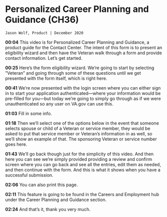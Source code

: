 # Personalized Career Planning and Guidance (CH36)
`Jason Wolf, Product | December 2020`

**00:04** This video is for Personalized Career Planning and Guidance, a product guide for the Contact Center. The intent of this form is to present an eligibility wizard and then have the Veteran walk through a form and provide contact information. Let’s get started.

**00:25** Here’s the form eligibility wizard. We’re going to start by selecting ”Veteran” and going through some of these questions until we get presented with the form itself, which is right here.

**00:41** We’re now presented with the login screen where you can either sign in to start your application authenticated—where your information would be pre-filled for you—but today we’re going to simply go through as if we were unauthenticated so any user on VA.gov can use this.

**01:03** Fill in some info.

**01:18** Then we’ll select one of the options below in the event that someone selects  spouse or child of a Veteran or service member, they would be asked to put that service member or Veteran’s information in as well, so we’ll show an example of that. The sponsoring Veteran or service number goes here.

**01:43** We’ll go back though just for the simplicity of this video. And then here you can see we’re simply provided providing a review and confirm screen where you can go back and see all the entries, edit them as needed, and then continue with the form. And this is what it shows when you have a successful submission.

**02:06** You can also print this page.

**02:11** This feature is going to be found in the Careers and Employment hub under the Career Planning and Guidance section.

**02:24** And that’s it, thank you very much.

